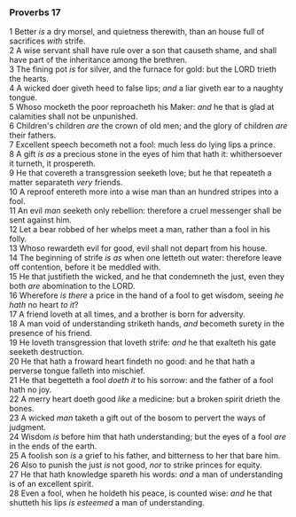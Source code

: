 ### Proverbs 17

1 Better *is* a dry morsel, and quietness therewith, than an house full of sacrifices *with* strife.  
2 A wise servant shall have rule over a son that causeth shame, and shall have part of the inheritance among the brethren.  
3 The fining pot *is* for silver, and the furnace for gold: but the LORD trieth the hearts.  
4 A wicked doer giveth heed to false lips; *and* a liar giveth ear to a naughty tongue.  
5 Whoso mocketh the poor reproacheth his Maker: *and* he that is glad at calamities shall not be unpunished.  
6 Children's children *are* the crown of old men; and the glory of children *are* their fathers.  
7 Excellent speech becometh not a fool: much less do lying lips a prince.  
8 A gift *is as* a precious stone in the eyes of him that hath it: whithersoever it turneth, it prospereth.  
9 He that covereth a transgression seeketh love; but he that repeateth a matter separateth *very* friends.  
10 A reproof entereth more into a wise man than an hundred stripes into a fool.  
11 An evil *man* seeketh only rebellion: therefore a cruel messenger shall be sent against him.  
12 Let a bear robbed of her whelps meet a man, rather than a fool in his folly.  
13 Whoso rewardeth evil for good, evil shall not depart from his house.  
14 The beginning of strife *is as* when one letteth out water: therefore leave off contention, before it be meddled with.  
15 He that justifieth the wicked, and he that condemneth the just, even they both *are* abomination to the LORD.  
16 Wherefore *is there* a price in the hand of a fool to get wisdom, seeing *he hath* no heart *to it*?  
17 A friend loveth at all times, and a brother is born for adversity.  
18 A man void of understanding striketh hands, *and* becometh surety in the presence of his friend.  
19 He loveth transgression that loveth strife: *and* he that exalteth his gate seeketh destruction.  
20 He that hath a froward heart findeth no good: and he that hath a perverse tongue falleth into mischief.  
21 He that begetteth a fool *doeth it* to his sorrow: and the father of a fool hath no joy.  
22 A merry heart doeth good *like* a medicine: but a broken spirit drieth the bones.  
23 A wicked *man* taketh a gift out of the bosom to pervert the ways of judgment.  
24 Wisdom *is* before him that hath understanding; but the eyes of a fool *are* in the ends of the earth.  
25 A foolish son *is* a grief to his father, and bitterness to her that bare him.  
26 Also to punish the just *is* not good, *nor* to strike princes for equity.  
27 He that hath knowledge spareth his words: *and* a man of understanding is of an excellent spirit.  
28 Even a fool, when he holdeth his peace, is counted wise: *and* he that shutteth his lips *is esteemed* a man of understanding.  

